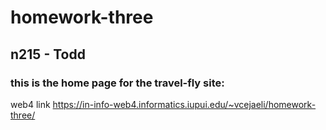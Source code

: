 # homework-three
## n215 - Todd
### this is the home page for the travel-fly site:

web4 link
https://in-info-web4.informatics.iupui.edu/~vcejaeli/homework-three/